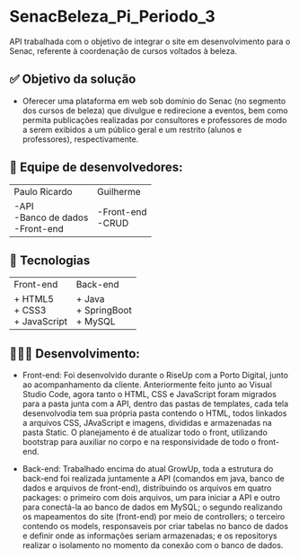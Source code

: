 #  SenacBeleza_Pi_Periodo_3
API trabalhada com o objetivo de integrar o site em desenvolvimento para o Senac, referente à coordenação de cursos voltados à beleza.

## ✅ Objetivo da solução

+ Oferecer uma plataforma em web sob domínio do Senac (no segmento dos cursos de beleza) que divulgue e redirecione a eventos, bem como permita publicações realizadas por consultores e professores de modo a serem exibidos a um público geral e um restrito (alunos e professores), respectivamente.

## 👥 Equipe de desenvolvedores:

<table>
  <tr>
    <td>Paulo Ricardo</td>
    <td>Guilherme</td>
  </tr>
  <tr>
    <td>-API<br>-Banco de dados<br>-Front-end</td>
    <td>-Front-end<br>-CRUD</td>
  </tr>
</table>

## 🔧 Tecnologias

<table>
  <tr>
    <td>Front-end</td>
    <td>Back-end</td>
  </tr>
  <tr>
    <td>+ HTML5<br>+ CSS3<br>+ JavaScript</td>
    <td>+ Java<br>+ SpringBoot<br>+ MySQL</td>
  </tr>
</table>

## 🧑🏽‍💻 Desenvolvimento:

+ Front-end:
  Foi desenvolvido durante o RiseUp com a Porto Digital, junto ao acompanhamento da cliente. Anteriormente feito junto ao Visual Studio Code, agora tanto o HTML, CSS e JavaScript foram migrados para a pasta junta com a API, dentro das pastas de templates, cada tela desenvolvodia tem sua própria pasta contendo o HTML, todos linkados a arquivos CSS, JAvaScript e imagens, divididas e armazenadas na pasta Static. O planejamento é de atualizar todo o front, utilizando bootstrap para auxiliar no corpo e na responsividade de todo o front-end.

+ Back-end:
  Trabalhado encima do atual GrowUp, toda a estrutura do back-end foi realizada juntamente a API (comandos em java, banco de dados e arquivos de front-end), distribuindo os arquivos em quatro packages: o primeiro com dois arquivos, um para iniciar a API e outro para conectá-la ao banco de dados em MySQL; o segundo realizando os mapeamentos do site (front-end) por meio de controllers; o terceiro contendo os models, responsaveis por criar tabelas no banco de dados e definir onde as informações seriam armazenadas; e os repositorys realizar o isolamento no momento da conexão com o banco de dados. 
